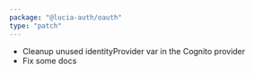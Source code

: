 ```yaml
---
package: "@lucia-auth/oauth"
type: "patch"
---
```


* Cleanup unused identityProvider var in the Cognito provider
* Fix some docs
